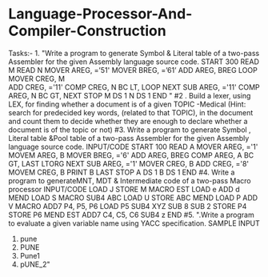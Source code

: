# Language-Processor-And-Compiler-Construction
Tasks:-
		1.	"Write a program to generate Symbol & Literal table of a two-pass Assembler for the given Assembly language source code.
		            START 300
		READ M
		                  READ N
		           MOVER AREG, =’51'
		                MOVER BREG, =’61’
		            ADD AREG, BREG
		LOOP        MOVER CREG, M  
		                ADD  CREG, ='11'
		COMP CREG, N
		                BC LT, LOOP
		NEXT        SUB AREG, ='11'
		COMP AREG, N 
		BC  GT, NEXT
		STOP
		M                DS        1
		N                DS        1
		END
		"
#2 .	Build a lexer, using LEX, for finding whether a document is of a given TOPIC -Medical (Hint: search for predecided key words, (related to that TOPIC), in the document and count them to decide whether they are enough to declare whether a document is of the topic or not)
#3.	Write a program to generate Symbol , Literal table &Pool table of a two-pass Assembler for the given Assembly language source code.
	INPUT/CODE
	START 100
	READ A
	MOVER AREG, ='1'
	MOVEM AREG, B
	MOVER BREG, ='6'
	ADD AREG, BREG
	COMP AREG, A
	BC GT, LAST
	LTORG
	NEXT SUB AREG, ='1'
	MOVER CREG, B
	ADD CREG, ='8'
	MOVEM CREG, B
	PRINT B
	LAST STOP
	A DS 1
	B DS 1
	END
#4.	Write a program to generateMNT, MDT & Intermediate code of a two-pass Macro processor
	INPUT/CODE
	LOAD J
	STORE M
	MACRO EST
	LOAD e
	ADD d
	MEND
	LOAD S
	MACRO SUB4 ABC
	LOAD U
	STORE ABC
	MEND
  LOAD P
ADD V
MACRO ADD7 P4, P5, P6
LOAD P5
SUB4 XYZ
SUB 8
SUB 2
STORE P4
STORE P6
MEND
EST
ADD7 C4, C5, C6
SUB4 z
END
#5.	
	".Write a program to evaluate a given variable name using YACC specification.
 SAMPLE INPUT
 1) pune
 2) PUNE
 3) Pune1
 4) pUNE_2"


